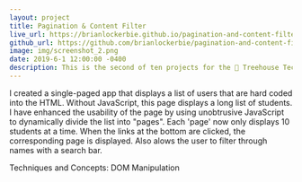 ```yaml
---
layout: project
title: Pagination & Content Filter
live_url: https://brianlockerbie.github.io/pagination-and-content-filter/
github_url: https://github.com/brianlockerbie/pagination-and-content-filter
image: img/screenshot_2.png
date: 2019-6-1 12:00:00 -0400
description: This is the second of ten projects for the 🏡 Treehouse TechDegree Full Stack JavaScript.
---
```

I created a single-paged app that displays a list of users that are hard coded into the HTML. Without JavaScript, this page displays a long list of students. I have enhanced the usability of the page by using unobtrusive JavaScript to dynamically divide the list into "pages". Each 'page' now only displays 10 students at a time. When the links at the bottom are clicked, the corresponding page is displayed. Also alows the user to filter through names with a search bar. 

Techniques and Concepts: DOM Manipulation